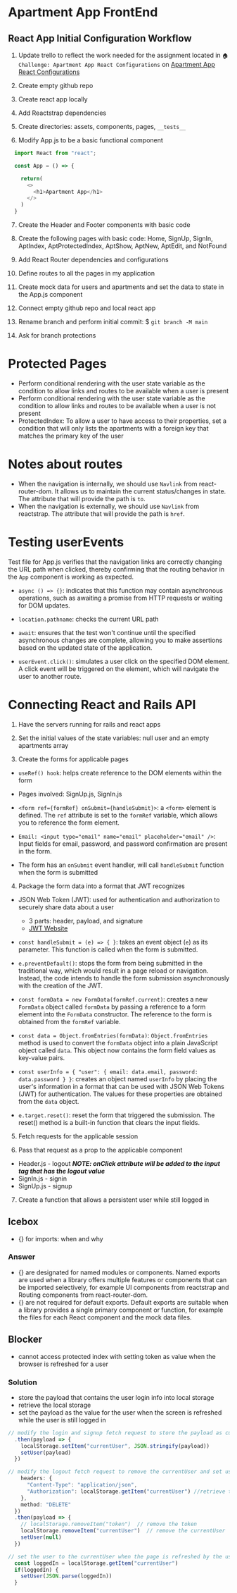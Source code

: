 # Apartment App FrontEnd

## React App Initial Configuration Workflow
1. Update trello to reflect the work needed for the assignment located in `🏠 Challenge: Apartment App React Configurations` on [Apartment App React Configurations](https://github.com/learn-academy-2023-foxtrot/syllabus/blob/main/apartment-app/frontend/intro.md)

2. Create empty github repo

3. Create react app locally

4. Add Reactstrap dependencies

5. Create directories: assets, components, pages, `__tests__`

6. Modify App.js to be a basic functional component
```js
  import React from "react";

  const App = () => {

    return(
      <>
        <h1>Apartment App</h1>
      </>
    )
  }
```

7. Create the Header and Footer components with basic code

8. Create the following pages with basic code: Home, SignUp, SignIn, AptIndex, AptProtectedIndex, AptShow, AptNew, AptEdit, and NotFound

9. Add React Router dependencies and configurations

10. Define routes to all the pages in my application

11. Create mock data for users and apartments and set the data to state in the App.js component

12. Connect empty github repo and local react app

13. Rename branch and perform initial commit: $ `git branch -M main`

14. Ask for branch protections

# Protected Pages
- Perform conditional rendering with the user state variable as the condition to allow links and routes to be available when a user is present
- Perform conditional rendering with the user state variable as the condition to allow links and routes to be available when a user is not present
- ProtectedIndex: To allow a user to have access to their properties, set a condition that will only lists the apartments with a foreign key that matches the primary key of the user

# Notes about routes
- When the navigation is internally, we should use `Navlink` from react-router-dom. It allows us to maintain the current status/changes in state. The attribute that will provide the path is `to`.
- When the navigation is externally, we should use `Navlink` from reactstrap. The attribute that will provide the path is `href`.

# Testing userEvents
Test file for App.js verifies that the navigation links are correctly changing the URL path when clicked, thereby confirming that the routing behavior in the `App` component is working as expected.

- `async () => {}`: indicates that this function may contain asynchronous operations, such as awaiting a promise from HTTP requests or waiting for DOM updates.

- `location.pathname`: checks the current URL path

- `await`: ensures that the test won't continue until the specified asynchronous changes are complete, allowing you to make assertions based on the updated state of the application.

- `userEvent.click()`: simulates a user click on the specified DOM element. A click event will be triggered on the element, which will navigate the user to another route.  

# Connecting React and Rails API
1. Have the servers running for rails and react apps

2. Set the initial values of the state variables: null user and an empty apartments array

3. Create the forms for applicable pages
  - `useRef() hook`: helps create reference to the DOM elements within the form
  - Pages involved: SignUp.js, SignIn.js

  - `<form ref={formRef} onSubmit={handleSubmit}>`: a `<form>` element is defined. The `ref` attribute is set to the `formRef` variable, which allows you to reference the form element.

  - `Email: <input type="email" name="email" placeholder="email" />`: Input fields for email, password, and password confirmation are present in the form.

  - The form has an `onSubmit` event handler, will call `handleSubmit` function when the form is submitted

4. Package the form data into a format that JWT recognizes
  - JSON Web Token (JWT): used for authentication and authorization to securely share data about a user
    - 3 parts: header, payload, and signature
    - [JWT Website](https://jwt.io/)

  - `const handleSubmit = (e) => { }`: takes an event object (`e`) as its parameter. This function is called when the form is submitted.

  - `e.preventDefault()`: stops the form from being submitted in the traditional way, which would result in a page reload or navigation. Instead, the code intends to handle the form submission asynchronously with the creation of the JWT.

  - `const formData = new FormData(formRef.current)`: creates a new `FormData` object called `formData` by passing a reference to a form element into the `FormData` constructor. The reference to the form is obtained from the `formRef` variable.

  - `const data = Object.fromEntries(formData)`: `Object.fromEntries` method is used to convert the `formData` object into a plain JavaScript object called `data`. This object now contains the form field values as key-value pairs.

  - `const userInfo = { "user": { email: data.email, password: data.password } }`: creates an object named `userInfo` by placing the user's information in a format that can be used with JSON Web Tokens (JWT) for authentication. The values for these properties are obtained from the `data` object.

  - `e.target.reset()`: reset the form that triggered the submission. The reset() method is a built-in function that clears the input fields.

5. Fetch requests for the applicable session

6. Pass that request as a prop to the applicable component
  - Header.js - logout ***NOTE: onClick attribute will be added to the input tag that has the logout value***
  - SignIn.js - signin
  - SignUp.js - signup

7. Create a function that allows a persistent user while still logged in

## Icebox
- {} for imports: when and why
### Answer
- {} are designated for named modules or components. Named exports are used when a library offers multiple features or components that can be imported selectively, for example UI components from reactstrap and Routing components from react-router-dom.
- {} are not required for default exports. Default exports are suitable when a library provides a single primary component or function, for example the files for each React component and the mock data files.

## Blocker
- cannot access protected index with setting token as value when the browser is refreshed for a user
### Solution
- store the payload that contains the user login info into local storage
- retrieve the local storage
- set the payload as the value for the user when the screen is refreshed while the user is still logged in
```js
// modify the login and signup fetch request to store the payload as currentUser
  .then(payload => {
    localStorage.setItem("currentUser", JSON.stringify(payload))
    setUser(payload)
  })

// modify the logout fetch request to remove the currentUser and set user to null
    headers: {
      "Content-Type": "application/json",
      "Authorization": localStorage.getItem("currentUser") //retrieve the currentUser
    },
    method: "DELETE"
  })
  .then(payload => {
    // localStorage.removeItem("token")  // remove the token
    localStorage.removeItem("currentUser")  // remove the currentUser
    setUser(null)
  })

// set the user to the currentUser when the page is refreshed by the useEffect() function
  const loggedIn = localStorage.getItem("currentUser")
  if(loggedIn) {
    setUser(JSON.parse(loggedIn))
  }
```



